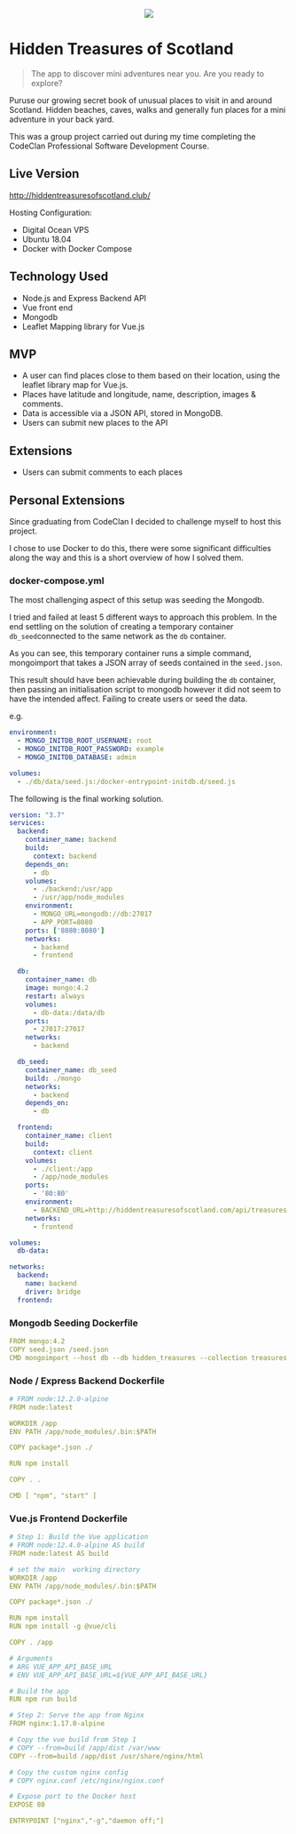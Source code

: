 <p align="center"><img src="readme/logo.png"></img></p>

# Hidden Treasures of Scotland
> The app to discover mini adventures near you. Are you ready to explore?

Puruse our growing secret book of unusual places to visit in and around Scotland. Hidden beaches, caves, walks and generally fun places for a mini adventure in your back yard.

This was a group project carried out during my time completing the CodeClan Professional Software Development Course.

## Live Version
http://hiddentreasuresofscotland.club/

Hosting Configuration:
- Digital Ocean VPS
- Ubuntu 18.04
- Docker with Docker Compose

## Technology Used

- Node.js and Express Backend API
- Vue front end
- Mongodb
- Leaflet Mapping library for Vue.js

## MVP

- A user can find places close to them based on their location, using the leaflet library map for Vue.js.
- Places have latitude and longitude, name, description, images & comments.
- Data is accessible via a JSON API, stored in MongoDB.
- Users can submit new places to the API

## Extensions

- Users can submit comments to each places

## Personal Extensions

Since graduating from CodeClan I decided to challenge myself to host this project.

I chose to use Docker to do this, there were some significant difficulties along the way and this is a short overview of how I solved them.

### docker-compose.yml

The most challenging aspect of this setup was seeding the Mongodb.

I tried and failed at least 5 different ways to approach this problem. In the end
settling on the solution of creating a temporary container  `db_seed`connected to the same
network as the `db` container. 

As you can see, this temporary container runs a simple command, mongoimport that takes
a JSON array of seeds contained in the `seed.json`.

This result should have been achievable during
building the `db` container, then passing an initialisation script to mongodb
however it did not seem to have the intended affect. Failing to create users or
seed the data.

e.g.
```yml
environment:
  - MONGO_INITDB_ROOT_USERNAME: root
  - MONGO_INITDB_ROOT_PASSWORD: example
  - MONGO_INITDB_DATABASE: admin
```

```yml
volumes:
  - ./db/data/seed.js:/docker-entrypoint-initdb.d/seed.js
```

The following is the final working solution.

```yml
version: "3.7"
services:
  backend:
    container_name: backend 
    build:
      context: backend
    depends_on:
      - db  
    volumes:
      - ./backend:/usr/app
      - /usr/app/node_modules
    environment:  
      - MONGO_URL=mongodb://db:27017
      - APP_PORT=8080
    ports: ['8080:8080']
    networks:
      - backend
      - frontend

  db:
    container_name: db
    image: mongo:4.2
    restart: always
    volumes:
      - db-data:/data/db
    ports:
      - 27017:27017
    networks:
      - backend

  db_seed:
    container_name: db_seed
    build: ./mongo
    networks:
      - backend
    depends_on:
      - db

  frontend:
    container_name: client
    build:
      context: client
    volumes:
      - ./client:/app
      - /app/node_modules
    ports:
      - '80:80'
    environment:  
      - BACKEND_URL=http://hiddentreasuresofscotland.com/api/treasures
    networks:
      - frontend

volumes:
  db-data:

networks:
  backend:
    name: backend
    driver: bridge
  frontend:
```

### Mongodb Seeding Dockerfile

```yml
FROM mongo:4.2
COPY seed.json /seed.json
CMD mongoimport --host db --db hidden_treasures --collection treasures --drop --file /seed.json --jsonArray
```

### Node / Express Backend Dockerfile

```yml
# FROM node:12.2.0-alpine 
FROM node:latest

WORKDIR /app
ENV PATH /app/node_modules/.bin:$PATH

COPY package*.json ./

RUN npm install

COPY . .

CMD [ "npm", "start" ]
```

### Vue.js Frontend Dockerfile

```yml
# Step 1: Build the Vue application
# FROM node:12.4.0-alpine AS build
FROM node:latest AS build

# set the main  working directory
WORKDIR /app
ENV PATH /app/node_modules/.bin:$PATH

COPY package*.json ./

RUN npm install
RUN npm install -g @vue/cli 

COPY . /app

# Arguments
# ARG VUE_APP_API_BASE_URL
# ENV VUE_APP_API_BASE_URL=${VUE_APP_API_BASE_URL}

# Build the app
RUN npm run build

# Step 2: Serve the app from Nginx
FROM nginx:1.17.0-alpine

# Copy the vue build from Step 1
# COPY --from=build /app/dist /var/www
COPY --from=build /app/dist /usr/share/nginx/html

# Copy the custom nginx config
# COPY nginx.conf /etc/nginx/nginx.conf

# Expose port to the Docker host
EXPOSE 80

ENTRYPOINT ["nginx","-g","daemon off;"]
```
